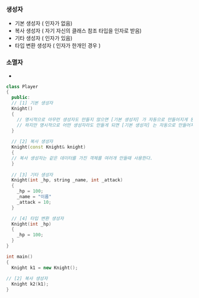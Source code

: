 ### 생성자
- 기본 생성자 ( 인자가 없음)
- 복사 생성자 ( 자기 자신의 클래스 참조 타입을 인자로 받음) 
- 기타 생성자 ( 인자가 있음)
- 타입 변환 생성자 ( 인자가 한개인 경우 )
### 소멸자
- 
```C++
class Player
{
  public:
  // [1] 기본 생성자
  Knight()
  {
    // 명시적으로 아무런 생성자도 만들지 않으면 [기본 생성자] 가 자동으로 만들어지게 된다.
    // 하지만 명시적으로 어떤 생성자라도 만들게 되면 [기본 생성자] 는 자동으로 만들어지지 않게 된다.
  }
  
  // [2] 복사 생성자
  Knight(const Knight& knight)
  {
  // 복사 생성자는 같은 데이터를 가진 객체를 여러개 만들때 사용한다.
  } 
  
  // [3] 기타 생성자
  Knight(int _hp, string _name, int _attack)
  {
    _hp = 100;
    _name = "이름"
    _attack = 10;
  }

  // [4] 타입 변환 생성자
  Knight(int _hp)
  {
    _hp = 100;
  }
}

int main()
{
  Knight k1 = new Knight();
  
// [2] 복사 생성자
  Knight k2(k1);
}
```
